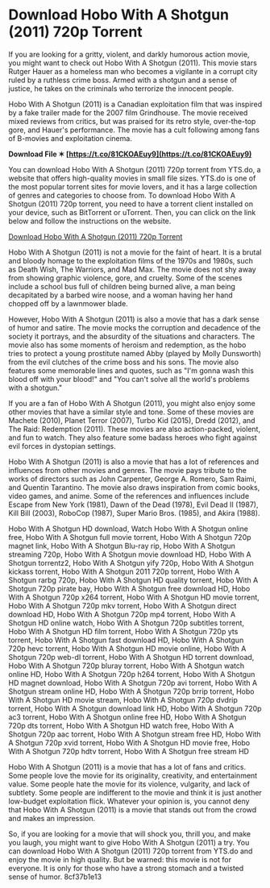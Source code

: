 
 
# Download Hobo With A Shotgun (2011) 720p Torrent
 
If you are looking for a gritty, violent, and darkly humorous action movie, you might want to check out Hobo With A Shotgun (2011). This movie stars Rutger Hauer as a homeless man who becomes a vigilante in a corrupt city ruled by a ruthless crime boss. Armed with a shotgun and a sense of justice, he takes on the criminals who terrorize the innocent people.
 
Hobo With A Shotgun (2011) is a Canadian exploitation film that was inspired by a fake trailer made for the 2007 film Grindhouse. The movie received mixed reviews from critics, but was praised for its retro style, over-the-top gore, and Hauer's performance. The movie has a cult following among fans of B-movies and exploitation cinema.
 
**Download File ✶ [https://t.co/81CKOAEuy9](https://t.co/81CKOAEuy9)**


 
You can download Hobo With A Shotgun (2011) 720p torrent from YTS.do, a website that offers high-quality movies in small file sizes. YTS.do is one of the most popular torrent sites for movie lovers, and it has a large collection of genres and categories to choose from. To download Hobo With A Shotgun (2011) 720p torrent, you need to have a torrent client installed on your device, such as BitTorrent or uTorrent. Then, you can click on the link below and follow the instructions on the website.
 
[Download Hobo With A Shotgun (2011) 720p Torrent](https://yts.do/movie/hobo-with-a-shotgun-2011/)
  
Hobo With A Shotgun (2011) is not a movie for the faint of heart. It is a brutal and bloody homage to the exploitation films of the 1970s and 1980s, such as Death Wish, The Warriors, and Mad Max. The movie does not shy away from showing graphic violence, gore, and cruelty. Some of the scenes include a school bus full of children being burned alive, a man being decapitated by a barbed wire noose, and a woman having her hand chopped off by a lawnmower blade.
 
However, Hobo With A Shotgun (2011) is also a movie that has a dark sense of humor and satire. The movie mocks the corruption and decadence of the society it portrays, and the absurdity of the situations and characters. The movie also has some moments of heroism and redemption, as the hobo tries to protect a young prostitute named Abby (played by Molly Dunsworth) from the evil clutches of the crime boss and his sons. The movie also features some memorable lines and quotes, such as "I'm gonna wash this blood off with your blood!" and "You can't solve all the world's problems with a shotgun."
 
If you are a fan of Hobo With A Shotgun (2011), you might also enjoy some other movies that have a similar style and tone. Some of these movies are Machete (2010), Planet Terror (2007), Turbo Kid (2015), Dredd (2012), and The Raid: Redemption (2011). These movies are also action-packed, violent, and fun to watch. They also feature some badass heroes who fight against evil forces in dystopian settings.
  
Hobo With A Shotgun (2011) is also a movie that has a lot of references and influences from other movies and genres. The movie pays tribute to the works of directors such as John Carpenter, George A. Romero, Sam Raimi, and Quentin Tarantino. The movie also draws inspiration from comic books, video games, and anime. Some of the references and influences include Escape from New York (1981), Dawn of the Dead (1978), Evil Dead II (1987), Kill Bill (2003), RoboCop (1987), Super Mario Bros. (1985), and Akira (1988).
 
Hobo With A Shotgun HD download,  Watch Hobo With A Shotgun online free,  Hobo With A Shotgun full movie torrent,  Hobo With A Shotgun 720p magnet link,  Hobo With A Shotgun Blu-ray rip,  Hobo With A Shotgun streaming 720p,  Hobo With A Shotgun movie download HD,  Hobo With A Shotgun torrentz2,  Hobo With A Shotgun yify 720p,  Hobo With A Shotgun kickass torrent,  Hobo With A Shotgun 2011 720p torrent,  Hobo With A Shotgun rarbg 720p,  Hobo With A Shotgun HD quality torrent,  Hobo With A Shotgun 720p pirate bay,  Hobo With A Shotgun free download HD,  Hobo With A Shotgun 720p x264 torrent,  Hobo With A Shotgun HD movie torrent,  Hobo With A Shotgun 720p mkv torrent,  Hobo With A Shotgun direct download HD,  Hobo With A Shotgun 720p mp4 torrent,  Hobo With A Shotgun HD online watch,  Hobo With A Shotgun 720p subtitles torrent,  Hobo With A Shotgun HD film torrent,  Hobo With A Shotgun 720p yts torrent,  Hobo With A Shotgun fast download HD,  Hobo With A Shotgun 720p hevc torrent,  Hobo With A Shotgun HD movie online,  Hobo With A Shotgun 720p web-dl torrent,  Hobo With A Shotgun HD torrent download,  Hobo With A Shotgun 720p bluray torrent,  Hobo With A Shotgun watch online HD,  Hobo With A Shotgun 720p h264 torrent,  Hobo With A Shotgun HD magnet download,  Hobo With A Shotgun 720p avi torrent,  Hobo With A Shotgun stream online HD,  Hobo With A Shotgun 720p brrip torrent,  Hobo With A Shotgun HD movie stream,  Hobo With A Shotgun 720p dvdrip torrent,  Hobo With A Shotgun download link HD,  Hobo With A Shotgun 720p ac3 torrent,  Hobo With A Shotgun online free HD,  Hobo With A Shotgun 720p dts torrent,  Hobo With A Shotgun HD watch free,  Hobo With A Shotgun 720p aac torrent,  Hobo With A Shotgun stream free HD,  Hobo With A Shotgun 720p xvid torrent,  Hobo With A Shotgun HD movie free,  Hobo With A Shotgun 720p hdtv torrent,  Hobo With A Shotgun free stream HD
 
Hobo With A Shotgun (2011) is a movie that has a lot of fans and critics. Some people love the movie for its originality, creativity, and entertainment value. Some people hate the movie for its violence, vulgarity, and lack of subtlety. Some people are indifferent to the movie and think it is just another low-budget exploitation flick. Whatever your opinion is, you cannot deny that Hobo With A Shotgun (2011) is a movie that stands out from the crowd and makes an impression.
 
So, if you are looking for a movie that will shock you, thrill you, and make you laugh, you might want to give Hobo With A Shotgun (2011) a try. You can download Hobo With A Shotgun (2011) 720p torrent from YTS.do and enjoy the movie in high quality. But be warned: this movie is not for everyone. It is only for those who have a strong stomach and a twisted sense of humor.
 8cf37b1e13
 
